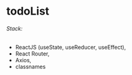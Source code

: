 # todoList

###### Stack:

* ReactJS (useState, useReducer, useEffect),
* React Router,
* Axios,
* classnames
